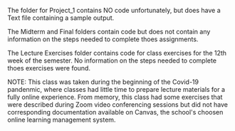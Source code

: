 The folder for Project_1 contains NO code unfortunately, but does have a Text file containing a sample output.

The Midterm and Final folders contain code but does not contain any information on the steps needed to complete thoes assignments. 

The Lecture Exercises folder contains code for class exercises for the 12th week of the semester.
No information on the steps needed to complete thoes exercises were found.

NOTE: This class was taken during the beginning of the Covid-19 pandenmic, where classes had little time to prepare lecture materials for a fully online experience. From memory, this class had some exercises that were described during Zoom video conferencing sessions but did not have corresponding documentation available on Canvas, the school's choosen online learning management system.
